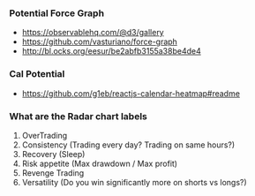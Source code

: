### Potential Force Graph
- https://observablehq.com/@d3/gallery
- https://github.com/vasturiano/force-graph
- http://bl.ocks.org/eesur/be2abfb3155a38be4de4

### Cal Potential
- https://github.com/g1eb/reactjs-calendar-heatmap#readme

### What are the Radar chart labels
1. OverTrading
2. Consistency (Trading every day? Trading on same hours?)
3. Recovery (Sleep)
4. Risk appetite (Max drawdown / Max profit)
5. Revenge Trading
6. Versatility (Do you win significantly more on shorts vs longs?)